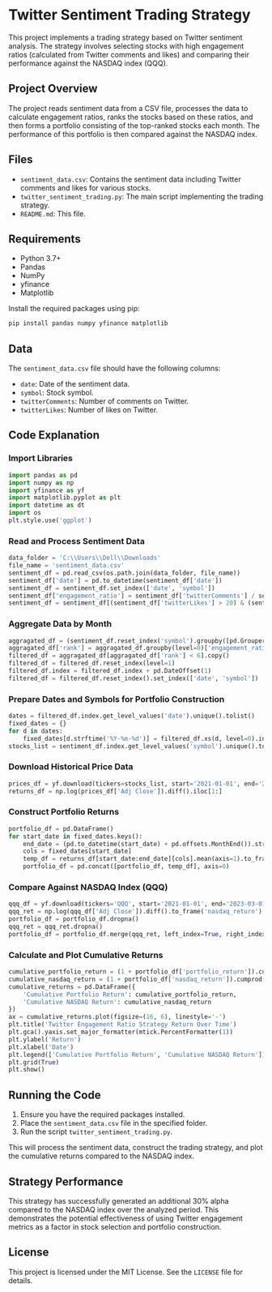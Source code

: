 # Twitter Sentiment Trading Strategy

This project implements a trading strategy based on Twitter sentiment analysis. The strategy involves selecting stocks with high engagement ratios (calculated from Twitter comments and likes) and comparing their performance against the NASDAQ index (QQQ).

## Project Overview

The project reads sentiment data from a CSV file, processes the data to calculate engagement ratios, ranks the stocks based on these ratios, and then forms a portfolio consisting of the top-ranked stocks each month. The performance of this portfolio is then compared against the NASDAQ index.

## Files

- `sentiment_data.csv`: Contains the sentiment data including Twitter comments and likes for various stocks.
- `twitter_sentiment_trading.py`: The main script implementing the trading strategy.
- `README.md`: This file.

## Requirements

- Python 3.7+
- Pandas
- NumPy
- yfinance
- Matplotlib

Install the required packages using pip:

```sh
pip install pandas numpy yfinance matplotlib
```

## Data

The `sentiment_data.csv` file should have the following columns:

- `date`: Date of the sentiment data.
- `symbol`: Stock symbol.
- `twitterComments`: Number of comments on Twitter.
- `twitterLikes`: Number of likes on Twitter.

## Code Explanation

### Import Libraries

```python
import pandas as pd
import numpy as np
import yfinance as yf
import matplotlib.pyplot as plt
import datetime as dt
import os
plt.style.use('ggplot')
```

### Read and Process Sentiment Data

```python
data_folder = 'C:\\Users\\Dell\\Downloads'
file_name = 'sentiment_data.csv'
sentiment_df = pd.read_csv(os.path.join(data_folder, file_name))
sentiment_df['date'] = pd.to_datetime(sentiment_df['date'])
sentiment_df = sentiment_df.set_index(['date', 'symbol'])
sentiment_df['engagement_ratio'] = sentiment_df['twitterComments'] / sentiment_df['twitterLikes']
sentiment_df = sentiment_df[(sentiment_df['twitterLikes'] > 20) & (sentiment_df['twitterComments'] > 10)]
```

### Aggregate Data by Month

```python
aggragated_df = (sentiment_df.reset_index('symbol').groupby([pd.Grouper(freq='ME'), 'symbol'])[['engagement_ratio']].mean())
aggragated_df['rank'] = aggragated_df.groupby(level=0)['engagement_ratio'].transform(lambda x: x.rank(ascending=False))
filtered_df = aggragated_df[aggragated_df['rank'] < 6].copy()
filtered_df = filtered_df.reset_index(level=1)
filtered_df.index = filtered_df.index + pd.DateOffset(1)
filtered_df = filtered_df.reset_index().set_index(['date', 'symbol'])
```

### Prepare Dates and Symbols for Portfolio Construction

```python
dates = filtered_df.index.get_level_values('date').unique().tolist()
fixed_dates = {}
for d in dates:
    fixed_dates[d.strftime('%Y-%m-%d')] = filtered_df.xs(d, level=0).index.tolist()
stocks_list = sentiment_df.index.get_level_values('symbol').unique().tolist()
```

### Download Historical Price Data

```python
prices_df = yf.download(tickers=stocks_list, start='2021-01-01', end='2023-03-01')
returns_df = np.log(prices_df['Adj Close']).diff().iloc[1:]
```

### Construct Portfolio Returns

```python
portfolio_df = pd.DataFrame()
for start_date in fixed_dates.keys():
    end_date = (pd.to_datetime(start_date) + pd.offsets.MonthEnd()).strftime('%Y-%m-%d')
    cols = fixed_dates[start_date]
    temp_df = returns_df[start_date:end_date][cols].mean(axis=1).to_frame('portfolio_return')
    portfolio_df = pd.concat([portfolio_df, temp_df], axis=0)
```

### Compare Against NASDAQ Index (QQQ)

```python
qqq_df = yf.download(tickers='QQQ', start='2021-01-01', end='2023-03-01')
qqq_ret = np.log(qqq_df['Adj Close']).diff().to_frame('nasdaq_return')
portfolio_df = portfolio_df.dropna()
qqq_ret = qqq_ret.dropna()
portfolio_df = portfolio_df.merge(qqq_ret, left_index=True, right_index=True)
```

### Calculate and Plot Cumulative Returns

```python
cumulative_portfolio_return = (1 + portfolio_df['portfolio_return']).cumprod() - 1
cumulative_nasdaq_return = (1 + portfolio_df['nasdaq_return']).cumprod() - 1
cumulative_returns = pd.DataFrame({
    'Cumulative Portfolio Return': cumulative_portfolio_return,
    'Cumulative NASDAQ Return': cumulative_nasdaq_return
})
ax = cumulative_returns.plot(figsize=(16, 6), linestyle='-')
plt.title('Twitter Engagement Ratio Strategy Return Over Time')
plt.gca().yaxis.set_major_formatter(mtick.PercentFormatter(1))
plt.ylabel('Return')
plt.xlabel('Date')
plt.legend(['Cumulative Portfolio Return', 'Cumulative NASDAQ Return'])
plt.grid(True)
plt.show()
```

## Running the Code

1. Ensure you have the required packages installed.
2. Place the `sentiment_data.csv` file in the specified folder.
3. Run the script `twitter_sentiment_trading.py`.

This will process the sentiment data, construct the trading strategy, and plot the cumulative returns compared to the NASDAQ index.

## Strategy Performance
This strategy has successfully generated an additional 30% alpha compared to the NASDAQ index over the analyzed period. This demonstrates the potential effectiveness of using Twitter engagement metrics as a factor in stock selection and portfolio construction.

## License

This project is licensed under the MIT License. See the `LICENSE` file for details.
```

